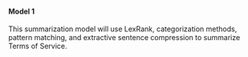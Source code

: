 #### Model 1

This summarization model will use LexRank, categorization methods, pattern matching, and extractive sentence compression
to summarize Terms of Service.